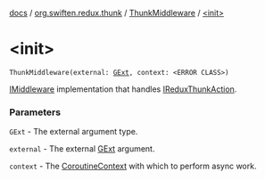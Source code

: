 [docs](../../index.md) / [org.swiften.redux.thunk](../index.md) / [ThunkMiddleware](index.md) / [&lt;init&gt;](./-init-.md)

# &lt;init&gt;

`ThunkMiddleware(external: `[`GExt`](index.md#GExt)`, context: <ERROR CLASS>)`

[IMiddleware](../../org.swiften.redux.core/-i-middleware.md) implementation that handles [IReduxThunkAction](../-i-redux-thunk-action/index.md).

### Parameters

`GExt` - The external argument type.

`external` - The external [GExt](index.md#GExt) argument.

`context` - The [CoroutineContext](#) with which to perform async work.